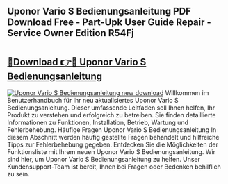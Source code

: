 ## Uponor Vario S Bedienungsanleitung PDF Download Free - Part-Upk User Guide Repair - Service Owner Edition R54Fj

# <h2><a href="http://df2ojzr.blite.top/?on=Uponor+Vario+S+Bedienungsanleitung">🔗Download 👉🔴 Uponor Vario S Bedienungsanleitung</a></h2>

[![Uponor Vario S Bedienungsanleitung new download](https://i.imgur.com/lujVjoI.png)](http://df2ojzr.blite.top/?on=Uponor+Vario+S+Bedienungsanleitung)
Willkommen im Benutzerhandbuch für Ihr neu aktualisiertes Uponor Vario S Bedienungsanleitung. Dieser umfassende Leitfaden soll Ihnen helfen, Ihr Produkt zu verstehen und erfolgreich zu betreiben. Sie finden detaillierte Informationen zu Funktionen, Installation, Betrieb, Wartung und Fehlerbehebung. Häufige Fragen Uponor Vario S Bedienungsanleitung In diesem Abschnitt werden häufig gestellte Fragen behandelt und hilfreiche Tipps zur Fehlerbehebung gegeben. Entdecken Sie die Möglichkeiten der Funktionsliste mit Ihrem neuen Uponor Vario S Bedienungsanleitung. Wir sind hier, um Uponor Vario S Bedienungsanleitung zu helfen. Unser Kundensupport-Team ist bereit, Ihnen bei Fragen oder Bedenken behilflich zu sein.
